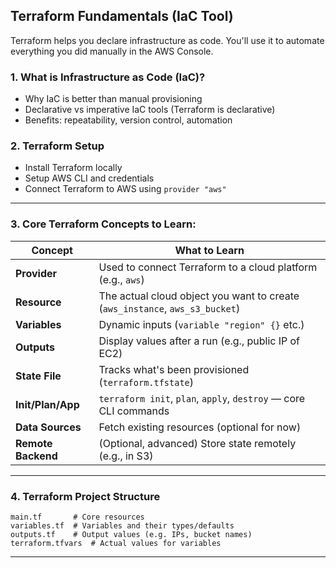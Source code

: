 ##  **Terraform Fundamentals (IaC Tool)**

Terraform helps you declare infrastructure as code. You'll use it to automate everything you did manually in the AWS Console.

### 1. **What is Infrastructure as Code (IaC)?**

* Why IaC is better than manual provisioning
* Declarative vs imperative IaC tools (Terraform is declarative)
* Benefits: repeatability, version control, automation

### 2. **Terraform Setup**

* Install Terraform locally
* Setup AWS CLI and credentials
* Connect Terraform to AWS using `provider "aws"`

---

### 3. **Core Terraform Concepts to Learn:**

| Concept            | What to Learn                                                                |
| ------------------ | ---------------------------------------------------------------------------- |
| **Provider**       | Used to connect Terraform to a cloud platform (e.g., `aws`)                  |
| **Resource**       | The actual cloud object you want to create (`aws_instance`, `aws_s3_bucket`) |
| **Variables**      | Dynamic inputs (`variable "region" {}` etc.)                                 |
| **Outputs**        | Display values after a run (e.g., public IP of EC2)                          |
| **State File**     | Tracks what's been provisioned (`terraform.tfstate`)                         |
| **Init/Plan/App**  | `terraform init`, `plan`, `apply`, `destroy` — core CLI commands             |
| **Data Sources**   | Fetch existing resources (optional for now)                                  |
| **Remote Backend** | (Optional, advanced) Store state remotely (e.g., in S3)                      |

---

### 4. **Terraform Project Structure**

```
main.tf       # Core resources
variables.tf  # Variables and their types/defaults
outputs.tf    # Output values (e.g. IPs, bucket names)
terraform.tfvars  # Actual values for variables
```

---